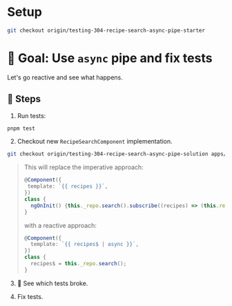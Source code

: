 # Setup

```sh
git checkout origin/testing-304-recipe-search-async-pipe-starter
```

# 🎯 Goal: Use `async` pipe and fix tests

Let's go reactive and see what happens.

## 📝 Steps

1. Run tests:

```sh
pnpm test
```

2. Checkout new `RecipeSearchComponent` implementation.

```sh
git checkout origin/testing-304-recipe-search-async-pipe-solution apps/whiskmate/src/app/recipe/recipe-search.component.ts
```

> This will replace the imperative approach:
>
> ```ts
> @Component({
>  template: `{{ recipes }}`,
> })
> class {
>   ngOnInit() {this._repo.search().subscribe((recipes) => (this.recipes = recipes));
> }
> ```
>
> with a reactive approach:
>
> ```ts
> @Component({
>   template: `{{ recipes$ | async }}`,
> })
> class {
>   recipes$ = this._repo.search();
> }
> ```

3. 👀 See which tests broke.

4. Fix tests.
